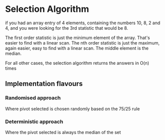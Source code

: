 # Selection Algorithm
if you had an array entry of 4 elements, containing the numbers 10, 8, 2 and 4, and you were looking for the 3rd statistic that would be 8.

The first order statistic is just the minimum element of the array. That's easier to find with a linear scan. The nth order statistic is just the maximum, again easier, easy to find with a linear scan. The middle element is the median.

For all other cases, the selection algorithm returns the answers in O(n) times

## Implementation flavours
### Randomised approach
Where pivot selected is chosen randomly based on the 75/25 rule

### Deterministic approach
Where the pivot selected is always the median of the set
